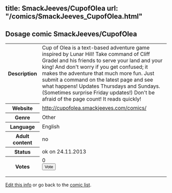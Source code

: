title: SmackJeeves/CupofOlea
url: "/comics/SmackJeeves_CupofOlea.html"
---
Dosage comic SmackJeeves/CupofOlea
-----------------------------------------

<p id="msg"></p>
<script type="text/javascript">
if (window.location.search === '?edit_info_mail=sent_ok') {
  var elem = document.getElementById("msg");
  elem.innerHTML = 'Edited information sucessfully sent for review, which is usually done daily. Thanks!';
  elem.className = 'ok';
}
</script>
<table class="comicinfo">
<tr>
<th>Description</th><td>Cup of Olea is a text-based adventure game inspired by Lunar Hill! Take command of Cliff Gradel and his friends to serve your land and your king! And don't worry if you get confused; it makes the adventure that much more fun. Just submit a command on the latest page and see what happens! Updates Thursdays and Sundays. (Sometimes surprise Friday updates!) Don't be afraid of the page count! It reads quickly!</td>
</tr>
<tr>
<th>Website</th><td><a href="http://cupofolea.smackjeeves.com/comics/">http://cupofolea.smackjeeves.com/comics/</a></td>
</tr>
<tr>
<th>Genre</th><td>Other</td>
</tr>
<tr>
<th>Language</th><td>English</td>
</tr>
<tr>
<th>Adult content</th><td>no</td>
</tr>
<tr>
<th>Status</th><td>ok on 24.11.2013</td>
</tr>
<tr>
<th>Votes</th><td>0
<form action="http://gaecounter.appspot.com/count/" method="POST">
<input name="name" type="hidden" value="SmackJeeves_CupofOlea"/>
<input name="uid" type="hidden" id="voteuid" value=""/>
<input type="submit" value="Vote"/>
</form>
</td>
</tr>
</table>
<script type="text/javascript">
var ua = navigator.userAgent;
document.getElementById("voteuid").value = ua.replace(/[^a-zA-Z0-9\._:]/g , "_");;
</script>

[Edit this info](SmackJeeves_CupofOlea_edit.html) or go back to the [comic list](../comic-index.html).
